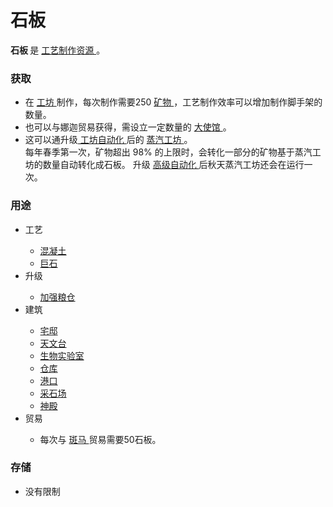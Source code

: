 # 石板
<p>
	<strong>
		石板
	</strong>
	是
	<a href="?file=003-资源大全/005-资源介绍#工艺制作资源">
		工艺制作资源
	</a>
	。
</p>

### 获取
<ul>
	<li>
		在
		<a href="?file=001-猫咪百科/04-工坊/02-工艺">
			工坊
		</a>
		制作，每次制作需要250
		<a href="?file=003-资源大全/03-矿物">
			矿物
		</a>，工艺制作效率可以增加制作脚手架的数量。
	</li>
	<li>
		也可以与娜迦贸易获得，需设立一定数量的
		<a href="?file=001-猫咪百科/05-贸易#大使馆">
			大使馆
		</a>。
	</li>
	<li>
		这可以通升级<a href="?file=001-猫咪百科/04-工坊/01-升级#工坊自动化">
			工坊自动化
		</a>后的
		<a href="?file=001-猫咪百科/01-建筑物/06-工业建筑#蒸汽工房">
			蒸汽工坊
		</a>。
		<br>每年春季第一次，矿物超出 98% 的上限时，会转化一部分的矿物基于蒸汽工坊的数量自动转化成石板。
		升级
		<a href="?file=001-猫咪百科/04-工坊/01-升级#加强仓库">
			高级自动化
		</a>后秋天蒸汽工坊还会在运行一次。
	</li>
</ul>

### 用途
<ul>
	<li>
		工艺
	</li>
	<ul>
		<li>
			<a href="?file=003-资源大全/29-混凝土">
				混凝土
			</a>
		</li>
		<li>
			<a href="?file=003-资源大全/38-巨石">
				巨石
			</a>
		</li>
	</ul>
	<li>
		升级
	</li>
	<ul>
		<li>
			<a href="?file=001-猫咪百科/04-工坊/01-升级#加强粮仓">
				加强粮仓
			</a>
		</li>
	</ul>
	<li>
		建筑
	</li>
	<ul>
		<li>
			<a href="?file=001-猫咪百科/01-建筑物/02-猫口建筑#宅邸">
				宅邸
			</a>
		</li>
		<li>
			<a href="?file=001-猫咪百科/01-建筑物/03-科技建筑#天文台">
				天文台
			</a>
		</li>
		<li>
			<a href="?file=001-猫咪百科/01-建筑物/03-科技建筑#生物实验室">
				生物实验室
			</a>
		</li>
		<li>
			<a href="?file=001-猫咪百科/01-建筑物/04-存储建筑#仓库">
				仓库
			</a>
		</li>
		<li>
			<a href="?file=001-猫咪百科/01-建筑物/04-存储建筑#港口">
				港口
			</a>
		</li>
		<li>
			<a href="?file=001-猫咪百科/01-建筑物/05-资源建筑#采石场">
				采石场
			</a>
		</li>
		<li>
			<a href="?file=001-猫咪百科/01-建筑物/07-文化建筑#神殿">
				神殿
			</a>
		</li>
	</ul>
	<li>
		贸易
	</li>
	<ul>
		<li>
			每次与
			<a href="?file=001-猫咪百科/05-贸易#斑马" target="_Blank">
				斑马
			</a>
			贸易需要50石板。
		</li>
	</ul>
</ul>


### 存储
<ul>
	<li>
		没有限制
	</li>
</ul>
